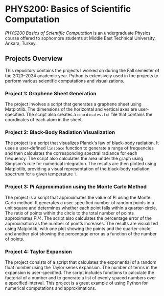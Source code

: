 # PHYS200: Basics of Scientific Computation

*PHYS200 Basics of Scientific Computation* is an undergraduate Physics course offered to sophomore students at Middle East Technical University, Ankara, Turkey.

## Projects Overview

This repository contains the projects I worked on during the Fall semester of the 2023–2024 academic year. Python is extensively used in the projects to perform various scientific computations and visualizations.

### Project 1: Graphene Sheet Generation

The project involves a script that generates a graphene sheet using Matplotlib. The dimensions of the horizontal and vertical axes are user-specified. The script also creates a `coordinates.txt` file that contains the coordinates of each atom in the sheet.

### Project 2: Black-Body Radiation Visualization

The project is a script that visualizes Planck's law of black-body radiation. It uses a user-defined `linspace` function to generate a range of frequencies and then calculates the corresponding spectral radiance for each frequency. The script also calculates the area under the graph using Simpson's rule for numerical integration. The results are then plotted using Matplotlib, providing a visual representation of the black-body radiation spectrum for a given temperature `T`.

### Project 3: Pi Approximation using the Monte Carlo Method

The project is a script that approximates the value of Pi using the Monte Carlo method. It generates a user-specified number of random points in a unit square and determines whether each point falls within a quarter-circle. The ratio of points within the circle to the total number of points approximates Pi/4. The script also calculates the percentage error of the approximation as the number of points increases. The results are visualized using Matplotlib, with one plot showing the points and the quarter-circle, and another plot showing the percentage error as a function of the number of points.

### Project 4: Taylor Expansion

The project consists of a script that calculates the exponential of a random float number using the Taylor series expansion. The number of terms in the expansion is user-specified. The script includes functions to calculate the factorial of a number and to generate a list of evenly spaced numbers over a specified interval. This project is a great example of using Python for numerical computations and approximations.
